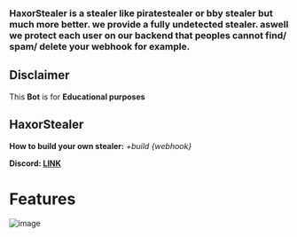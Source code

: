 <h3>HaxorStealer is a stealer like piratestealer or bby stealer but much more better. we provide a fully undetected stealer. aswell we protect each user on our backend that peoples cannot find/ spam/ delete your webhook for example.</h3>


## Disclaimer
This **Bot** is for **Educational purposes**



## HaxorStealer

**How to build your own stealer:** *+build {webhook}*
  


**Discord: <a href="https://discord.gg/3MHsb3VPap">LINK</a>**


# Features
![image](https://user-images.githubusercontent.com/100526916/179022166-b329f3cc-4b37-46fd-baae-404646fa3b3e.png)
